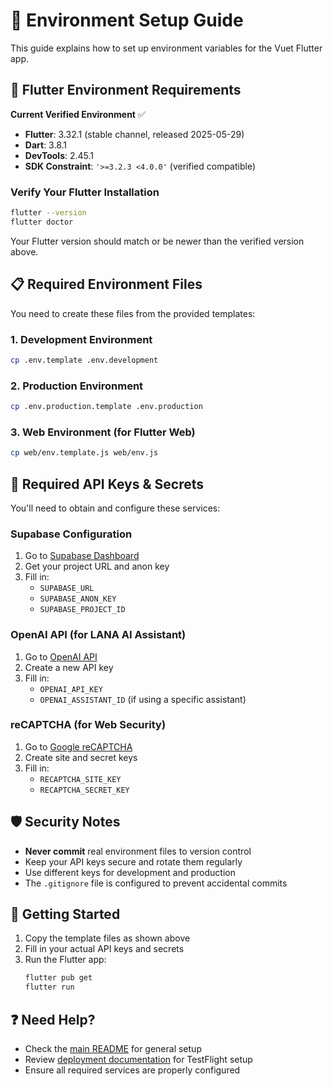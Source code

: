 # 🔧 Environment Setup Guide

This guide explains how to set up environment variables for the Vuet Flutter app.

## 📱 Flutter Environment Requirements

**Current Verified Environment** ✅
- **Flutter**: 3.32.1 (stable channel, released 2025-05-29)
- **Dart**: 3.8.1  
- **DevTools**: 2.45.1
- **SDK Constraint**: `'>=3.2.3 <4.0.0'` (verified compatible)

### Verify Your Flutter Installation
```bash
flutter --version
flutter doctor
```
Your Flutter version should match or be newer than the verified version above.

## 📋 Required Environment Files

You need to create these files from the provided templates:

### 1. Development Environment
```bash
cp .env.template .env.development
```

### 2. Production Environment
```bash
cp .env.production.template .env.production
```

### 3. Web Environment (for Flutter Web)
```bash
cp web/env.template.js web/env.js
```

## 🔑 Required API Keys & Secrets

You'll need to obtain and configure these services:

### Supabase Configuration
1. Go to [Supabase Dashboard](https://supabase.com/dashboard)
2. Get your project URL and anon key
3. Fill in:
   - `SUPABASE_URL`
   - `SUPABASE_ANON_KEY`
   - `SUPABASE_PROJECT_ID`

### OpenAI API (for LANA AI Assistant)
1. Go to [OpenAI API](https://platform.openai.com/api-keys)
2. Create a new API key
3. Fill in:
   - `OPENAI_API_KEY`
   - `OPENAI_ASSISTANT_ID` (if using a specific assistant)

### reCAPTCHA (for Web Security)
1. Go to [Google reCAPTCHA](https://www.google.com/recaptcha/admin)
2. Create site and secret keys
3. Fill in:
   - `RECAPTCHA_SITE_KEY`
   - `RECAPTCHA_SECRET_KEY`

## 🛡️ Security Notes

- **Never commit** real environment files to version control
- Keep your API keys secure and rotate them regularly
- Use different keys for development and production
- The `.gitignore` file is configured to prevent accidental commits

## 🚀 Getting Started

1. Copy the template files as shown above
2. Fill in your actual API keys and secrets
3. Run the Flutter app:
   ```bash
   flutter pub get
   flutter run
   ```

## ❓ Need Help?

- Check the [main README](README.md) for general setup
- Review [deployment documentation](README-DEPLOYMENT.md) for TestFlight setup
- Ensure all required services are properly configured
